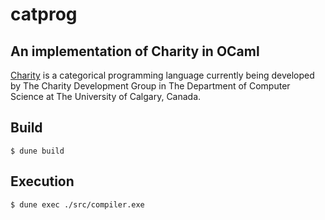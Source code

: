 # catprog
## An implementation of Charity in OCaml

[Charity](http://pll.cpsc.ucalgary.ca/charity1/www/home.html) is a categorical programming language currently being developed by The Charity Development Group in The Department of Computer Science at The University of Calgary, Canada.

## Build
`$ dune build`

## Execution
`$ dune exec ./src/compiler.exe`